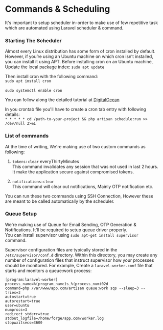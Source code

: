 # Commands & Scheduling
It's important to setup scheduler in-order to make use of few repetitive task which are automated using Laravel scheduler & command.

### Starting The Scheduler
Almost every Linux distribution has some form of cron installed by default. However, if you’re using an Ubuntu machine on which cron isn’t installed, you can install it using APT.
Before installing cron on an Ubuntu machine,
Update the local package index:
`sudo apt update`

Then install cron with the following command: <br>
`sudo apt install cron` <br>  
`sudo systemctl enable cron`

You can follow along the detailed tutorial at [DigitalOcean](https://www.digitalocean.com/community/tutorials/how-to-use-cron-to-automate-tasks-ubuntu-1804)

In you crontab file you'll have to create a cron tab entry with following details: <br>
`* * * * * cd /path-to-your-project && php artisan schedule:run >> /dev/null 2>&1`

### List of commands
At the time of writing, We're making use of two custom commands as following:
1) `tokens:clear` everyThirtyMinutes <br>
    This command invalidates any session that was not used in last 2 hours. It make the application secure against compromised tokens.

2) `notifications:clear` <br>
    This command will clear out notifications, Mainly OTP notification etc.

You can run these two commands using SSH Connection, However these are meant to be called automatically by the scheduler.

### Queue Setup
We're making use of Queue for Email Sending, OTP Generation & Notifications. It'll be required to setup queue driver properly. <br>
You can install supervisor using `sudo apt-get install supervisor` command.

Supervisor configuration files are typically stored in the `/etc/supervisor/conf.d` directory. Within this directory, you may create any number of configuration files that instruct supervisor how your processes should be monitored. For example, Create a `laravel-worker.conf` file that starts and monitors a queue:work process:

```
[program:laravel-worker]
process_name=%(program_name)s_%(process_num)02d
command=php /var/www/app.com/artisan queue:work sqs --sleep=3 --tries=3
autostart=true
autorestart=true
user=ubuntu
numprocs=3
redirect_stderr=true
stdout_logfile=/home/forge/app.com/worker.log
stopwaitsecs=3600
```

